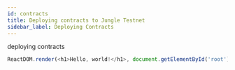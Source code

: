 ```yaml
---
id: contracts
title: Deploying contracts to Jungle Testnet
sidebar_label: Deploying Contracts
---
```


deploying contracts

```js
ReactDOM.render(<h1>Hello, world!</h1>, document.getElementById('root'));
```